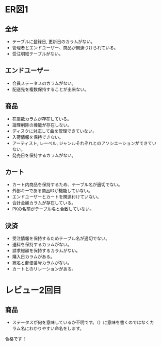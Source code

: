# ER図1
## 全体
- テーブルに登録日, 更新日のカラムがない。
- 管理者とエンドユーザー、商品が関連づけられている。
- 受注明細テーブルがない。

## エンドユーザー
- 会員ステータスのカラムがない。
- 配送先を複数保持することが出来ない。

## 商品
- 在庫数カラムが存在している。
- 論理削除の機能が存在しない。
- ディスクに対応して曲を管理できていない。
- 入荷情報を保持できない。
- アーティスト, レーベル, ジャンルそれぞれとのアソシエーションができていない。
- 発売日を保持するカラムがない。

## カート
- カート内商品を保持するため、テーブル名が適切でない。
- 外部キーである商品IDが機能していない。
- エンドユーザーとカートを関連付けていない。
- 合計金額カラムが存在している。
- PKの名前がテーブル名と合致していない。

## 決済
- 受注情報を保持するためテーブル名が適切でない。
- 送料を保持するカラムがない。
- 請求総額を保持するカラムがない。
- 購入日カラムがある。
- 宛名と郵便番号カラムがない。
- カートとのリレーションがある。


# レビュー2回目
  
## 商品
- ステータスが何を意味しているか不明です。（）に意味を書くのではなくカラム名にわかりやすい命名をします。

合格です！


